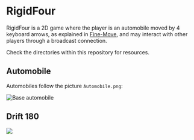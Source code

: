 # RigidFour

RigidFour is a 2D game where the player is an automobile moved by 4 keyboard arrows, as explained in [Fine-Move](https://github.com/hydroperx/finemove), and may interact with other players through a broadcast connection.

Check the directories within this repository for resources.

## Automobile

Automobiles follow the picture `Automobile.png`:

![Base automobile](Automobile.png)

## Drift 180

![](Concept%20Papers/Drift%20180.png)
